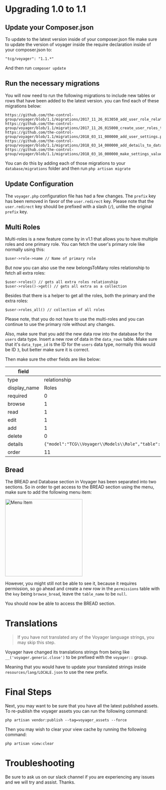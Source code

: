 # Upgrading 1.0 to 1.1 #


## Update your Composer.json

To update to the latest version inside of your composer.json file make sure to update the version of voyager inside the require declaration inside of your composer.json to:

`"tcg/voyager": "1.1.*"`

And then run `composer update`

## Run the necessary migrations

You will now need to run the following migrations to include new tables or rows that have been added to the latest version. you can find each of these migrations below:

```
https://github.com/the-control-group/voyager/blob/1.1/migrations/2017_11_26_013050_add_user_role_relationship.php
https://github.com/the-control-group/voyager/blob/1.1/migrations/2017_11_26_015000_create_user_roles_table.php
https://github.com/the-control-group/voyager/blob/1.1/migrations/2018_03_11_000000_add_user_settings.php
https://github.com/the-control-group/voyager/blob/1.1/migrations/2018_03_14_000000_add_details_to_data_types_table.php
https://github.com/the-control-group/voyager/blob/1.1/migrations/2018_03_16_000000_make_settings_value_nullable.php
```
You can do this by adding each of those migrations to your `database/migrations` folder and then run `php artisan migrate`

## Update Configuration

The `voyager.php` configuration file has had a few changes. The `prefix` key has been removed in favor of the `user.redirect` key. Please note that the `user.redirect` key should be prefixed with a slash (`/`), unlike the original `prefix` key.

## Multi Roles

Multi-roles is a new feature come by in v1.1 that allows you to have multiple roles and one primary role.
You can fetch the user's primary role like normally using this:
```
$user->role->name // Name of primary role
```
But now you can also use the new belongsToMany roles relationship to fetch all extra roles:
```
$user->roles() // gets all extra roles relationship
$user->roles()->get() // gets all extra as a collection
```
Besides that there is a helper to get all the roles, both the primary and the extra roles:
```
$user->roles_all() // collection of all roles
```

Please note, that you do not have to use the multi-roles and you can continue to use the primary role without any changes.

Also, make sure that you add the new data row into the database for the `users` data type. Insert a new row of data in the `data_rows` table.
Make sure that it's `data_type_id` is the ID for the `users` data type, normally this would be ID `3`, but better make sure it is correct.

Then make sure the other fields are like below:

| field 	| user_belongstomany_role_relationship 	|
|--------------	|--------------------------------------------------------------------------------------------------------------------------------------------------------------------	|
| type 	| relationship 	|
| display_name 	| Roles 	|
| required 	| 0 	|
| browse 	| 1 	|
| read 	| 1 	|
| edit 	| 1 	|
| add 	| 1 	|
| delete 	| 0 	|
| details 	| ```{"model":"TCG\\Voyager\\Models\\Role","table":"roles","type":"belongsToMany","column":"id","key":"id","label":"name","pivot_table":"user_roles","pivot":"1"}``` 	|
| order 	| 11 	|

## Bread

The BREAD and Database section in Voyager has been separated into two sections.
So in order to get access to the BREAD section using the menu, make sure to add the following menu item:

<img src="_images/upgrade-menu-item.png" alt="Menu Item" style="width: 250px;" />

However, you might still not be able to see it, because it requires permission, so go ahead and create a new row in the `permissions` table with the `key` being `browse_bread`, leave the `table_name` to be `null`.

You should now be able to access the BREAD section.

# Translations

> If you have not translated any of the Voyager language strings, you may skip this step.

Voyager have changed its translations strings from being like `__('voyager.generic.close')` to be prefixed with the `voyager::` group.

Meaning that you would have to update your translated strings inside `resources/lang/LOCALE.json` to use the new prefix.

# Final Steps

Next, you may want to be sure that you have all the latest published assets. To re-publish the voyager assets you can run the following command:

```
php artisan vendor:publish --tag=voyager_assets --force
```

Then you may wish to clear your view cache by running the following command:

```
php artisan view:clear
```

# Troubleshooting

Be sure to ask us on our slack channel if you are experiencing any issues and we will try and assist. Thanks.
